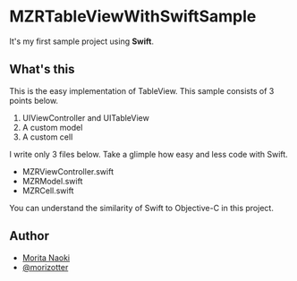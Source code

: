 # MZRTableViewWithSwiftSample

It's my first sample project using **Swift**.

## What's this

This is the easy implementation of TableView. This sample consists of 3 points below.

1. UIViewController and UITableView
2. A custom model
3. A custom cell

I write only 3 files below. Take a glimple how easy and less code with Swift.

- MZRViewController.swift
- MZRModel.swift
- MZRCell.swift

You can understand the similarity of Swift to Objective-C in this project.

## Author

- [Morita Naoki](http://moritanaoki.org)
- [@morizotter](http://twitter.com/morizotter)
